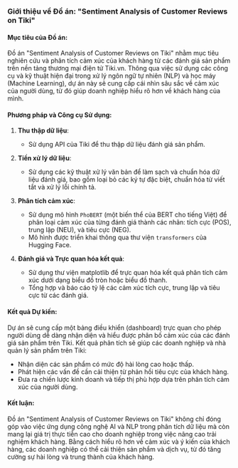 ### Giới thiệu về Đồ án: "Sentiment Analysis of Customer Reviews on Tiki"

#### Mục tiêu của Đồ án:
Đồ án "Sentiment Analysis of Customer Reviews on Tiki" nhằm mục tiêu nghiên cứu và phân tích cảm xúc của khách hàng từ các đánh giá sản phẩm trên nền tảng thương mại điện tử Tiki.vn. Thông qua việc sử dụng các công cụ và kỹ thuật hiện đại trong xử lý ngôn ngữ tự nhiên (NLP) và học máy (Machine Learning), dự án này sẽ cung cấp cái nhìn sâu sắc về cảm xúc của người dùng, từ đó giúp doanh nghiệp hiểu rõ hơn về khách hàng của mình.

#### Phương pháp và Công cụ Sử dụng:
1. **Thu thập dữ liệu**:
   - Sử dụng API của Tiki để thu thập dữ liệu đánh giá sản phẩm.
   
2. **Tiền xử lý dữ liệu**:
   - Sử dụng các kỹ thuật xử lý văn bản để làm sạch và chuẩn hóa dữ liệu đánh giá, bao gồm loại bỏ các ký tự đặc biệt, chuẩn hóa từ viết tắt và xử lý lỗi chính tả.
   
3. **Phân tích cảm xúc**:
   - Sử dụng mô hình `PhoBERT` (một biến thể của BERT cho tiếng Việt) để phân loại cảm xúc của từng đánh giá thành các nhãn: tích cực (POS), trung lập (NEU), và tiêu cực (NEG).
   - Mô hình được triển khai thông qua thư viện `transformers` của Hugging Face.

4. **Đánh giá và Trực quan hóa kết quả**:
   - Sử dụng thư viện matplotlib để trực quan hóa kết quả phân tích cảm xúc dưới dạng biểu đồ tròn hoặc biểu đồ thanh.
   - Tổng hợp và báo cáo tỷ lệ các cảm xúc tích cực, trung lập và tiêu cực từ các đánh giá.

#### Kết quả Dự kiến:
Dự án sẽ cung cấp một bảng điều khiển (dashboard) trực quan cho phép người dùng dễ dàng nhận diện và hiểu được phân bố cảm xúc của các đánh giá sản phẩm trên Tiki. Kết quả phân tích sẽ giúp các doanh nghiệp và nhà quản lý sản phẩm trên Tiki:

- Nhận diện các sản phẩm có mức độ hài lòng cao hoặc thấp.
- Phát hiện các vấn đề cần cải thiện từ phản hồi tiêu cực của khách hàng.
- Đưa ra chiến lược kinh doanh và tiếp thị phù hợp dựa trên phân tích cảm xúc của người dùng.

#### Kết luận:
Đồ án "Sentiment Analysis of Customer Reviews on Tiki" không chỉ đóng góp vào việc ứng dụng công nghệ AI và NLP trong phân tích dữ liệu mà còn mang lại giá trị thực tiễn cao cho doanh nghiệp trong việc nâng cao trải nghiệm khách hàng. Bằng cách hiểu rõ hơn về cảm xúc và ý kiến của khách hàng, các doanh nghiệp có thể cải thiện sản phẩm và dịch vụ, từ đó tăng cường sự hài lòng và trung thành của khách hàng.
